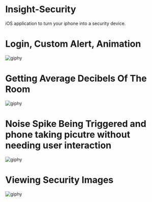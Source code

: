 # Insight-Security
iOS application to turn your iphone into a security device.

# Login, Custom Alert, Animation

![giphy](https://user-images.githubusercontent.com/19720373/112186499-90e3a680-8bd7-11eb-93d5-80a89dc5c986.gif)

# Getting Average Decibels Of The Room

![giphy](https://user-images.githubusercontent.com/19720373/112186997-0b142b00-8bd8-11eb-868d-6fd65d8ea6cf.gif)

# Noise Spike Being Triggered and phone taking picutre without needing user interaction

![giphy](https://user-images.githubusercontent.com/19720373/112187566-95f52580-8bd8-11eb-981d-b2463e061805.gif)

# Viewing Security Images

![giphy](https://user-images.githubusercontent.com/19720373/112209624-0b202500-8bf0-11eb-9493-b36b17d39e52.gif)








